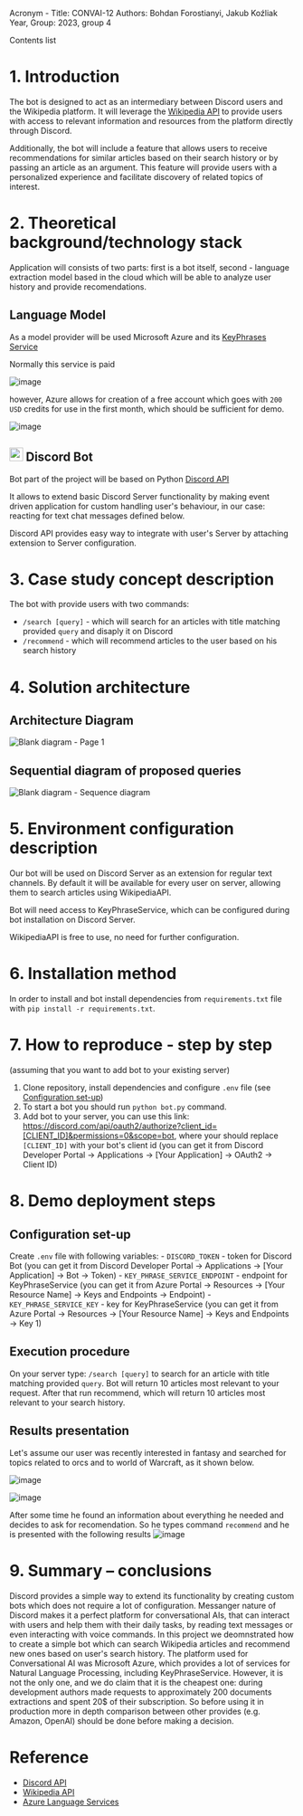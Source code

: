 Acronym - Title: CONVAI-12
Authors: Bohdan Forostianyi, Jakub Koźliak
Year, Group: 2023, group 4

Contents list

# 1. Introduction

The bot is designed to act as an intermediary between Discord users and the Wikipedia platform. It will leverage the [Wikipedia API](https://en.wikipedia.org/w/api.php?action=help&modules=query) to provide users with access to relevant information and resources from the platform directly through Discord.

Additionally, the bot will include a feature that allows users to receive recommendations for similar articles based on their search history or by passing an article as an argument. This feature will provide users with a personalized experience and facilitate discovery of related topics of interest.

# 2. Theoretical background/technology stack

Application will consists of two parts: first is a bot itself, second - language extraction model based in the cloud which will be able to analyze user history and provide recomendations.

## Language Model

As a model provider will be used Microsoft Azure and its [KeyPhrases Service](https://learn.microsoft.com/en-us/connectors/cognitiveservicestextanalytics/?context=%2Fazure%2Fcognitive-services%2Flanguage-service%2Fcontext%2Fcontext&fbclid=IwAR3jIeFY1hPbyTBLq55i17pqwRCWCPj4OO-mncsk-T7_4oPZ_WBOLEJQaBk#async-keyphrases-(2022-05-01))

Normally this service is paid

![image](https://user-images.githubusercontent.com/21079319/228912379-64e183f8-43bc-46ba-a30d-53a5b5334614.png)

however, Azure allows for creation of a free account which goes with `200 USD` credits for use in the first month, which should be sufficient for demo.

![image](https://user-images.githubusercontent.com/21079319/228914251-d13bb603-6a61-4e3a-989f-ea721ccc6184.png)

## <img src="https://theme.zdassets.com/theme_assets/678183/84b82d07b293907113d9d4dafd29bfa170bbf9b6.ico" width="24"> Discord Bot

Bot part of the project will be based on Python [Discord API](https://discord.com/developers/docs/intro)

It allows to extend basic Discord Server functionality by making event driven application for custom handling user's behaviour,
in our case: reacting for text chat messages defined below.

Discord API provides easy way to integrate with user's Server by attaching extension to Server configuration.

# 3. Case study concept description

The bot with provide users with two commands:

- `/search [query]` - which will search for an articles with title matching provided `query` and disaply it on Discord
- `/recommend` - which will recommend articles to the user based on his search history

# 4. Solution architecture

## Architecture Diagram

![Blank diagram - Page 1](https://user-images.githubusercontent.com/80708447/233092309-cc6e9dd9-95c2-474e-a23f-38cc9ea3b9a8.png)

## Sequential diagram of proposed queries

![Blank diagram - Sequence diagram](https://user-images.githubusercontent.com/80708447/233092448-af865d80-6597-4589-8c2c-c38e578fecd9.png)

# 5. Environment configuration description

Our bot will be used on Discord Server as an extension for regular text channels. By default it will be available for every user on server, allowing them to search articles using WikipediaAPI.

Bot will need access to KeyPhraseService, which can be configured during bot installation on Discord Server.

WikipediaAPI is free to use, no need for further configuration.

# 6. Installation method

In order to install and bot install dependencies from `requirements.txt` file with `pip install -r requirements.txt`.

# 7. How to reproduce - step by step

(assuming that you want to add bot to your existing server)

1. Clone repository, install dependencies and configure `.env` file (see [Configuration set-up](#configuration-set-up))
2. To start a bot you should run `python bot.py` command.
3. Add bot to your server, you can use this link: <https://discord.com/api/oauth2/authorize?client_id=[CLIENT_ID]&permissions=0&scope=bot>, where your should replace `[CLIENT_ID]` with your bot's client id (you can get it from Discord Developer Portal -> Applications -> [Your Application] -> OAuth2 -> Client ID)

# 8. Demo deployment steps

## Configuration set-up

Create `.env` file with following variables:
    - `DISCORD_TOKEN` - token for Discord Bot (you can get it from Discord Developer Portal -> Applications -> [Your Application] -> Bot -> Token)
    - `KEY_PHRASE_SERVICE_ENDPOINT` - endpoint for KeyPhraseService (you can get it from Azure Portal -> Resources -> [Your Resource Name] -> Keys and Endpoints -> Endpoint)
    - `KEY_PHRASE_SERVICE_KEY` - key for KeyPhraseService (you can get it from Azure Portal -> Resources -> [Your Resource Name] -> Keys and Endpoints -> Key 1)

## Execution procedure

On your server type: `/search [query]` to search for an article with title matching provided `query`.
Bot will return 10 articles most relevant to your request.
After that run recommend, which will return 10 articles most relevant to your search history.

## Results presentation
Let's assume our user was recently interested in fantasy and searched for topics related to orcs and to world of Warcraft, as it shown below.

![image](https://github.com/Qwebeck/conversational-ai/assets/21079319/84b5f224-4b93-49d3-97b5-e776bb874d4b)
 
![image](https://github.com/Qwebeck/conversational-ai/assets/21079319/953b81ba-e6bc-4353-ad6d-5f9e39f8f853)


After some time he found an information about everything he needed and decides to ask for recomendation.
So he types command `recommend` and he is presented with the following results
![image](https://github.com/Qwebeck/conversational-ai/assets/21079319/6bffafa1-3345-4bc0-a2f5-42e41aacf6ef)



# 9. Summary – conclusions

Discord provides a simple way to extend its functionality by creating custom bots which does not require a lot of configuration. Messanger nature of Discord makes it a perfect platform for conversational AIs, that can interact with users and help them with their daily tasks, by reading text messages or even interacting with voice commands.
In this project we deomnstrated how to create a simple bot which can search Wikipedia articles and recommend new ones based on user's search history.
The platform used for Conversational AI was Microsoft Azure, which provides a lot of services for Natural Language Processing, including KeyPhraseService.
However, it is not the only one, and we do claim that it is the cheapest one: during development authors made requests to approximately 200 documents extractions and spent 20$ of their subscription.
So before using it in production more in depth comparison between other provides (e.g. Amazon, OpenAI) should be done before making a decision.

# Reference

- [Discord API](https://discord.com/developers/docs/intro)
- [Wikipedia API](https://en.wikipedia.org/w/api.php?action=help&modules=query)
- [Azure Language Services](https://learn.microsoft.com/en-us/connectors/cognitiveservicestextanalytics)
